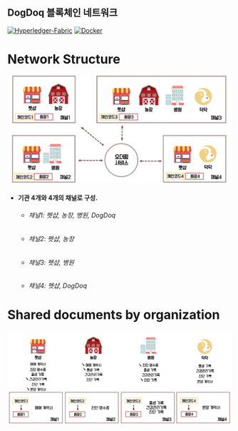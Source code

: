  ## DogDoq 블록체인 네트워크
 
[![Hyperledger-Fabric](https://img.shields.io/badge/Hyperledger--Fabric-1.4.0-green.svg)](https://www.hyperledger.org/projects/fabric)
[![Docker](https://img.shields.io/badge/Docker-18.09.3-blue.svg)](https://www.docker.com/)

 Network Structure
 =================
![NetworkImage](./images/dogdoq-network-image.png)

* #### 기관 4개와 4개의 채널로 구성.
  * ###### 채널1: 펫샵, 농장, 병원, DogDoq
  * ###### 채널2: 펫샵, 농장
  * ###### 채널3: 펫샵, 병원
  * ###### 채널4: 펫샵, DogDoq
  
 Shared documents by organization
 ================================
![NetworkImage2](./images/dogdoq-network-image2.png)
